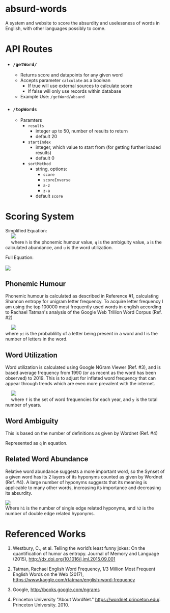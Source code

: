 # absurd-words
A system and website to score the absurdity and uselessness of words in English, with other languages possibly to come.


# API Routes 

- ### `/getWord/`
  - Returns score and datapoints for any given word
  - Accepts parameter `calculate` as a boolean
    - If true will use external sources to calculate score
    - If false will only use records within database
  - Example Use: `/getWord/absurd`

- ### `/topWords`
  - Paramters
    - `results`
      - integer up to 50, number of results to return
      - default 20
    - `startIndex`
      - integer, which value to start from (for getting further loaded results)
      - default 0
    - `sortMethod`
      - string, options:
        - `score`
        - `scoreInverse`
        - `a-z`
        - `z-a`
      - default `score`




# Scoring System

Simplified Equation: <br>
&emsp; <img src="https://latex.codecogs.com/gif.latex?u*%281&plus;%5Cfrac%7B-h&plus;q&plus;%5Cfrac%7Ba%7D%7B2%7D%7D%7B100%7D%29">
<br>
&emsp; where `h` is the phonemic humour value, `q` is the ambiguity value, `a` is the calculated abundance, and `u` is the word utilization. 

Full Equation:<br><br>
<img src="https://latex.codecogs.com/gif.latex?-log%28%5Cfrac%7B%5Csum%20f_i%7D%7By%7D%20%29*%281&plus;%5Cfrac%7B%5Cfrac%7B%5Csum%20p_i*log_2%28p_i%29%7D%7Bl%7D&plus;q&plus;%20%5Cfrac%7Blog%281&plus;h_1%29%20&plus;%20%5Cfrac%7B1%7D%7B2%7Dlog%281&plus;h_2%29%7D%7B2%7D%20%7D%7B100%7D%29">

## Phonemic Humour

Phonemic humour is calculated as described in Reference #1, calculating Shannon entropy for unigram letter frequency. To acquire letter frequency I am using the top 100000 most frequently used words in english according to Rachael Tatman's analysis of the Google Web Trillion Word Corpus (Ref. #2)

&emsp; <img src="https://latex.codecogs.com/gif.latex?-%5Cfrac%7B%5Csum%20p_i%20*%20log_2%28p_i%29%7D%7Bl%7D"><br>
where `pi` is the probablility of a letter being present in a word and l is the number of letters in the word.
## Word Utilization

Word utilization is calculated using Google NGram Viewer (Ref. #3), and is based average frequency from 1990 (or as recent as the word has been observed) to 2019. This is to adjust for inflated word frequency that can appear through trends which are even more prevalent with the internet. 

&emsp; <img src="https://latex.codecogs.com/gif.latex?-log%28%5Cfrac%7B%5Csum%20f_i%7D%7By%7D%29"> 
<br> &emsp; where `f` is the set of word frequencies for each year, and `y` is the total number of years.
## Word Ambiguity

This is based on the number of definitions as given by Wordnet (Ref. #4)

Represented as `q` in equation.

## Related Word Abundance

Relative word abundance suggests a more important word, so the Synset of a given word has its 2 layers of its hyponyms counted as given by Wordnet (Ref. #4). A large number of hyponyms suggests that its meaning is applicable to many other words, increasing its importance and decreasing its absurdity. 

<img src="https://latex.codecogs.com/gif.latex?log%281&plus;h_1%29%20&plus;%20%5Cfrac%7B1%7D%7B2%7Dlog%281&plus;h_2%29"> <br>
Where `h1` is the number of single edge related hyponyms, and `h2` is the number of double edge related hyponyms.


# Referenced Works

1. Westbury, C., et al. Telling the world’s least funny jokes: On the quantification of humor as entropy.
Journal of Memory and Language (2015), http://dx.doi.org/10.1016/j.jml.2015.09.001

2. Tatman, Rachael English Word Frequency, 1/3 Million Most Frequent English Words on the Web  (2017), https://www.kaggle.com/rtatman/english-word-frequency

3. Google, http://books.google.com/ngrams

4. Princeton University "About WordNet." https://wordnet.princeton.edu/. Princeton University. 2010. 